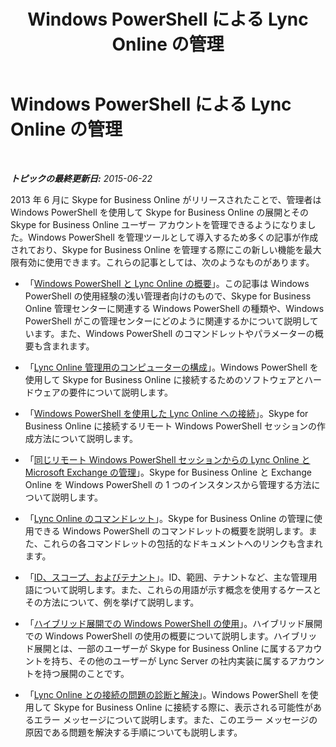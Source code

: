 ﻿---
title: Windows PowerShell による Lync Online の管理
TOCTitle: Windows PowerShell による Lync Online の管理
ms:assetid: 9ef2d853-10fb-4e02-a552-dcf6818d7153
ms:mtpsurl: https://technet.microsoft.com/ja-jp/library/Dn362831(v=OCS.15)
ms:contentKeyID: 56270127
ms.date: 06/02/2017
mtps_version: v=OCS.15
ms.translationtype: HT
---

# Windows PowerShell による Lync Online の管理

 

_**トピックの最終更新日:** 2015-06-22_

2013 年 6 月に Skype for Business Online がリリースされたことで、管理者は Windows PowerShell を使用して Skype for Business Online の展開とその Skype for Business Online ユーザー アカウントを管理できるようになりました。Windows PowerShell を管理ツールとして導入するため多くの記事が作成されており、Skype for Business Online を管理する際にこの新しい機能を最大限有効に使用できます。これらの記事としては、次のようなものがあります。

  - 「[Windows PowerShell と Lync Online の概要](an-introduction-to-windows-powershell-and-skype-for-business-online.md)」。この記事は Windows PowerShell の使用経験の浅い管理者向けのもので、Skype for Business Online 管理センターに関連する Windows PowerShell の種類や、Windows PowerShell がこの管理センターにどのように関連するかについて説明しています。また、Windows PowerShell のコマンドレットやパラメーターの概要も含まれます。

  - 「[Lync Online 管理用のコンピューターの構成](configuring-your-computer-for-skype-for-business-online-management.md)」。Windows PowerShell を使用して Skype for Business Online に接続するためのソフトウェアとハードウェアの要件について説明します。

  - 「[Windows PowerShell を使用した Lync Online への接続](connecting-to-skype-for-business-online-by-using-windows-powershell.md)」。Skype for Business Online に接続するリモート Windows PowerShell セッションの作成方法について説明します。

  - 「[同じリモート Windows PowerShell セッションからの Lync Online と Microsoft Exchange の管理](managing-skype-for-business-online-and-microsoft-exchange-from-the-same-remote-windows-powershell-session.md)」。Skype for Business Online と Exchange Online を Windows PowerShell の 1 つのインスタンスから管理する方法について説明します。

  - 「[Lync Online のコマンドレット](the-skype-for-business-online-cmdlets.md)」。Skype for Business Online の管理に使用できる Windows PowerShell のコマンドレットの概要を説明します。また、これらの各コマンドレットの包括的なドキュメントへのリンクも含まれます。

  - 「[ID、スコープ、およびテナント](identities-scopes-and-tenants-in-skype-for-business-online.md)」。ID、範囲、テナントなど、主な管理用語について説明します。また、これらの用語が示す概念を使用するケースとその方法について、例を挙げて説明します。

  - 「[ハイブリッド展開での Windows PowerShell の使用](using-windows-powershell-in-a-hybrid-deployment-with-skype-for-business-online.md)」。ハイブリッド展開での Windows PowerShell の使用の概要について説明します。ハイブリッド展開とは、一部のユーザーが Skype for Business Online に属するアカウントを持ち、その他のユーザーが Lync Server の社内実装に属するアカウントを持つ展開のことです。

  - 「[Lync Online との接続の問題の診断と解決](diagnosing-and-resolving-connection-problems-with-skype-for-business-online.md)」。Windows PowerShell を使用して Skype for Business Online に接続する際に、表示される可能性があるエラー メッセージについて説明します。また、このエラー メッセージの原因である問題を解決する手順についても説明します。


